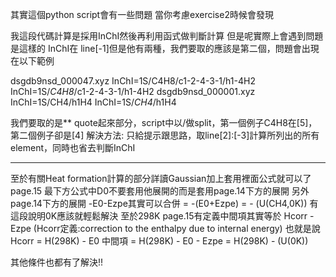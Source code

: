 其實這個python script會有一些問題
當你考慮exercise2時候會發現

我這段代碼計算是採用InChI然後再利用函式做判斷計算
但是呢實際上會遇到問題是這樣的
InChI在 line[-1]但是他有兩種，我們要取的應該是第二個，問題會出現在以下範例

dsgdb9nsd_000047.xyz
InChI=1S/C4H8/c1-2-4-3-1/h1-4H2	InChI=1S/*C4H8*/c1-2-4-3-1/h1-4H2
dsgdb9nsd_000001.xyz
InChI=1S/CH4/h1H4	InChI=1S/*CH4*/h1H4

我們要取的是** quote起來部分，script中以/做split，第一個例子C4H8在[5]，第二個例子卻是[4]
解決方法:
只給提示跟思路，取line[2]:[-3]計算所列出的所有element，同時也省去判斷InChI

----------------------------------------------------------------------------------
至於有關Heat formation計算的部分詳讀Gaussian加上套用裡面公式就可以了
page.15 最下方公式中D0不要套用他展開的而是套用page.14下方的展開
另外page.14下方的展開  -E0-Ezpe其實可以合併 = -(E0+Ezpe) = - (U(CH4,0K))
有這段說明0K應該就輕鬆解決
至於298K
page.15有定義中間項其實等於 Hcorr - Ezpe (Hcorr定義:correction to the enthalpy due to internal energy)
也就是說Hcorr = H(298K) - E0
中間項 = H(298K) - E0 - Ezpe = H(298K) - (U(0K))

其他條件也都有了解決!!
